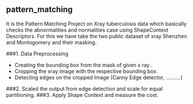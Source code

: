 ## pattern_matching

It is the Pattern Matching Project on Xray tuberculosis data which basically checks the abnormalities and normalities case using ShapeContext Descriptors. 
For this we have take the two public dataset of xray Shenzhen and Montogomery and their masking. 

###1. Data Preprocessing
  - Creating the bounding box from the mask of given x ray .
  - Cropping the xray image with the respective bounding box.
  - Detecting edges on the cropped Image (Canny Edge detector, ..........)
  
###2. Scaled the output from edge detection and scale for equal partitioning.
###3. Apply Shape Context and measure the cost.

  
  
